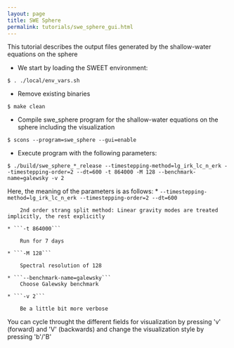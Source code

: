 ```yaml
---
layout: page
title: SWE Sphere
permalink: tutorials/swe_sphere_gui.html
---
```



This tutorial describes the output files generated by the shallow-water equations on the sphere

* We start by loading the SWEET environment:
```
$ . ./local/env_vars.sh
```

* Remove existing binaries
```
$ make clean
```

* Compile swe_sphere program for the shallow-water equations on the sphere including the visualization
```
$ scons --program=swe_sphere --gui=enable
```

* Execute program with the following parameters:
```
$ ./build/swe_sphere_*_release --timestepping-method=lg_irk_lc_n_erk --timestepping-order=2 --dt=600 -t 864000 -M 128 --benchmark-name=galewsky -v 2
```
Here, the meaning of the parameters is as follows:
	* ```--timestepping-method=lg_irk_lc_n_erk --timestepping-order=2 --dt=600```

		2nd order strang split method: Linear gravity modes are treated implicitly, the rest explicitly

	* ```-t 864000```

		Run for 7 days

	* ```-M 128```

		Spectral resolution of 128

	* ```--benchmark-name=galewsky```
		Choose Galewsky benchmark

	* ```-v 2```

		Be a little bit more verbose

You can cycle throught the different fields for visualization by pressing 'v' (forward) and 'V' (backwards)
and change the visualization style by pressing 'b'/'B'

